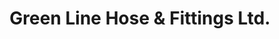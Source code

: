 ---
title: "Green Line Hose & Fittings Ltd."
url: /vancouver/green-line-hose-and-fittings-ltd/
shop: wholesale
---